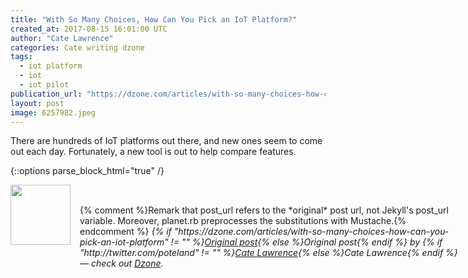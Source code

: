 ```yaml
---
title: "With So Many Choices, How Can You Pick an IoT Platform?"
created_at: 2017-08-15 16:01:00 UTC
author: "Cate Lawrence"
categories: Cate writing dzone
tags: 
  - iot platform
  - iot
  - iot pilot
publication_url: "https://dzone.com/articles/with-so-many-choices-how-can-you-pick-an-iot-platform"
layout: post
image: 6257982.jpeg
---
```

There are hundreds of IoT platforms out there, and new ones seem to come out each day. Fortunately, a new tool is out to help compare features.


{::options parse_block_html="true" /}
<div class="author">
   <img src="http://www.rss-specifications.com/rss-spec-rss.gif" style="width: 96px; height: 96;">
   <span style="position: absolute; padding: 32px 15px;">{% comment %}Remark that post_url refers to the *original* post url, not Jekyll's post_url variable. Moreover, planet.rb preprocesses the substitutions with Mustache.{% endcomment %}
      <i>{% if "https://dzone.com/articles/with-so-many-choices-how-can-you-pick-an-iot-platform" != "" %}<a href="https://dzone.com/articles/with-so-many-choices-how-can-you-pick-an-iot-platform">Original post</a>{% else %}Original post{% endif %} by {% if "http://twitter.com/poteland" != "" %}<a href="http://twitter.com/poteland">Cate Lawrence</a>{% else %}Cate Lawrence{% endif %} &mdash; check out <a href="https://dzone.com">Dzone</a>.</i>
  </span>
</div>
